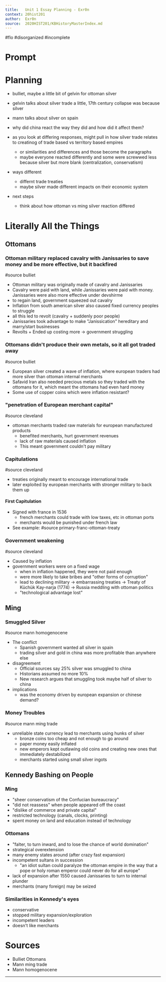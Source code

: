 ```yaml
---
title:   Unit 1 Essay Planning - Exr0n
context: 20hist201
author:  Exr0n
source:  2020HIST201/KBHistoryMasterIndex.md
---
```


#flo
#disorganized #incomplete

# Prompt


# Planning
- bulliet, maybe a little bit of gelvin for ottoman silver
- gelvin talks about silver trade a little, 17th century collapse was because silver
- mann talks about silver on spain
- why did china react the way they did and how did it affect them?

- as you look at differing responses, might pull in how silver trade relates to creatinog of trade based vs territory based empires
    - or similarities and differences and those become the paragraphs
    - maybe everyone reacted differently and some were screwwed less because silver but more blank (centralization, conservatism)

- ways different
    - differnt trade treaties
    - maybe silver made different impacts on their economic system
- next steps
    - think about how ottoman vs ming silver reaction differed

# Literally All the Things
## Ottomans
### Ottoman military replaced cavalry with Janissaries to save money and be more effective, but it backfired
#source bulliet
- Ottoman military was originally made of cavalry and Janissaries
- Cavalry were paid with land, while Janissaries were paid with money. Janissaries were also more effective under devshirme 
- to regain land, government squeezed out cavalry 
- Inflation from south american silver also caused fixed currency peoples to struggle
- all this led to revolt (cavalry + suddenly poor people)
- Janissaries took advantage to make "Janissication" hereditary and marry/start businesses
- Revolts + Ended up costing more -> government struggling

### Ottomans didn't produce their own metals, so it all got traded away
#source bulliet
- European silver created a wave of inflation, where european traders had more silver than ottoman internal merchants
- Safavid Iran also needed precious metals so they traded with the ottomans for it, which meant the ottomans had even hard money
- Some use of copper coins which were inflation resistant?

### "penetration of European merchant capital"
#source cleveland
- ottoman merchants traded raw materials for european manufactured products
	- benefited merchants, hurt government revenues
	- lack of raw materials caused inflation
	- This meant government couldn't pay military
	
### Capitulations
#source cleveland
- treaties originally meant to encourage international trade
- later exploited by european merchants with stronger military to back them up


#### First Capitulation
- Signed with france in 1536
	- french merchants could trade with low taxes, etc in ottoman ports
	- merchants would be punished under french law
- See example: #source primary-franc-ottoman-treaty

### Government weakening
#source cleveland
- Caused by inflation
- government workers were on a fixed wage
	- when in inflation happened, they were not paid enough
	- were more likely to take bribes and "other forms of corruption"
	- lead to declining military -> embarrassing treaties -> Treaty of Küchük Kay-narja (1774) -> Russia meddling with ottoman politics
	- "technological advantage lost"
	
## Ming
### Smuggled Silver
#source mann homogenocene
- The conflict
	- Spanish government wanted all silver in spain
	- trading silver and gold in china was more profitable than anywhere else
- disagreement
	- Official sources say 25% silver was smuggled to china
	- Historians assumed no more 10%
	- New research argues that smuggling took maybe half of silver to china
- implications
	- was the economy driven by european expansion or chinese demand?
### Money Troubles
#source mann ming trade
- unreliable state currency lead to merchants using hunks of silver
	- bronze coins too cheap and not enough to go around
	- paper money easily inflated
	- new emperors kept outlawing old coins and creating new ones that immediately destabilized
	- merchants started using small silver ingots
	
#### 

## Kennedy Bashing on People
### Ming
- "sheer conservatism of the Confucian bureaucracy"
- "did not reassess" when people appeared off the coast
- "dislike of commerce and private capital"
- restricted technology (canals, clocks, printing)
- spent money on land and education instead of technology

### Ottomans
- "falter, to turn inward, and to lose the chance of world domination"
- strategical overextension
- many enemy states around (after crazy fast expansion)
- incompetent sultans in succession
	- "an idiot sultan could paralyze the ottoman empire in the way that a pope or holy roman emperor could never do for all europe"
- lack of expansion after 1550 caused Janissaries to turn to internal plunder
- merchants (many foreign) may be seized

### Similarities in Kennedy's eyes
- conservative
- stopped military expansion/exploration
- incompetent leaders
- doesn't like merchants 



# Sources
- Bulliet Ottomans
- Mann ming trade
- Mann homogenocene

---
